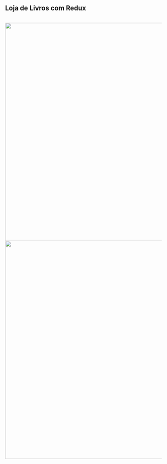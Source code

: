 <div> 
<h2>Loja de Livros com Redux</h2>
 <br>
 
<img src="https://user-images.githubusercontent.com/101026041/224557897-6ab3d730-47d6-4b96-ae2a-88bc80398c25.png" width="700px" />
<img src="https://user-images.githubusercontent.com/101026041/224557851-4b023fad-f77e-4fd2-a602-be90bdbbc28e.png" width="700px" />

 </div>

